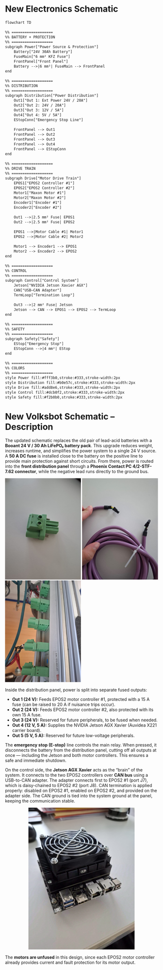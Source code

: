 # New Electronics Schematic

```mermaid
flowchart TD

%% ===================
%% BATTERY + PROTECTION
%% ===================
subgraph Power["Power Source & Protection"]
    Battery["24V 30Ah Battery"]
    FuseMain["6 mm² KFZ Fuse"]
    FrontPanel["Front Panel"]
    Battery -->|6 mm²| FuseMain --> FrontPanel
end

%% ===================
%% DISTRIBUTION
%% ===================
subgraph Distribution["Power Distribution"]
    Out1["Out 1: Ext Power 24V / 20A"]
    Out2["Out 2: 24V / 20A"]
    Out3["Out 3: 12V / 5A"]
    Out4["Out 4: 5V / 5A"]
    EStopConn["Emergency Stop Line"]

    FrontPanel --> Out1
    FrontPanel --> Out2
    FrontPanel --> Out3
    FrontPanel --> Out4
    FrontPanel --> EStopConn
end

%% ===================
%% DRIVE TRAIN
%% ===================
subgraph Drive["Motor Drive Train"]
    EPOS1["EPOS2 Controller #1"]
    EPOS2["EPOS2 Controller #2"]
    Motor1["Maxon Motor #1"]
    Motor2["Maxon Motor #2"]
    Encoder1["Encoder #1"]
    Encoder2["Encoder #2"]

    Out1 -->|2.5 mm² Fuse| EPOS1
    Out2 -->|2.5 mm² Fuse| EPOS2

    EPOS1 -->|Motor Cable #1| Motor1
    EPOS2 -->|Motor Cable #2| Motor2

    Motor1 --> Encoder1 --> EPOS1
    Motor2 --> Encoder2 --> EPOS2
end

%% ===================
%% CONTROL
%% ===================
subgraph Control["Control System"]
    Jetson["NVIDIA Jetson Xavier AGX"]
    CAN["USB–CAN Adapter"]
    TermLoop["Termination Loop"]

    Out3 -->|2 mm² Fuse| Jetson
    Jetson --> CAN --> EPOS1 --> EPOS2 --> TermLoop
end

%% ===================
%% SAFETY
%% ===================
subgraph Safety["Safety"]
    EStop["Emergency Stop"]
    EStopConn -->|4 mm²| EStop
end

%% ===================
%% COLORS
%% ===================
style Power fill:#fff3b0,stroke:#333,stroke-width:2px
style Distribution fill:#b0e57c,stroke:#333,stroke-width:2px
style Drive fill:#add8e6,stroke:#333,stroke-width:2px
style Control fill:#dcb0f2,stroke:#333,stroke-width:2px
style Safety fill:#f2b0b0,stroke:#333,stroke-width:2px

```

# New Volksbot Schematic – Description  

The updated schematic replaces the old pair of lead-acid batteries with a **Booant 24 V / 30 Ah LiFePO₄ battery pack**. This upgrade reduces weight, increases runtime, and simplifies the power system to a single 24 V source. A **50 A DC fuse** is installed close to the battery on the positive line to provide main protection against short circuits. From there, power is routed into the **front distribution panel** through a **Phoenix Contact PC 4/2-STF-7.62 connector**, while the negative lead runs directly to the ground bus.  

<p float="left">
  <img src="/images/PC4-2-STF-7,62-pcb-connector.jpg" width="250"/>
  <img src="/images/CAN-wire-j8-to-j8.jpg" width="250"/>
  <img src="/images/connection-with-female-plug-PC5-2-GF-7,62.jpg" width="250"/>
</p>


Inside the distribution panel, power is split into separate fused outputs:  

- **Out 1 (24 V):** Feeds EPOS2 motor controller #1, protected with a 15 A fuse (can be raised to 20 A if nuisance trips occur).  
- **Out 2 (24 V):** Feeds EPOS2 motor controller #2, also protected with its own 15 A fuse.  
- **Out 3 (24 V):** Reserved for future peripherals, to be fused when needed.  
- **Out 4 (12 V, 5 A):** Supplies the NVIDIA Jetson AGX Xavier (Auvidea X221 carrier board).  
- **Out 5 (5 V, 5 A):** Reserved for future low-voltage peripherals.  

The **emergency stop (E-stop)** line controls the main relay. When pressed, it disconnects the battery from the distribution panel, cutting off all outputs at once — including the Jetson and both motor controllers. This ensures a safe and immediate shutdown.  

On the control side, the **Jetson AGX Xavier** acts as the “brain” of the system. It connects to the two EPOS2 controllers over **CAN bus** using a USB-to-CAN adapter. The adapter connects first to EPOS2 #1 (port J7), which is daisy-chained to EPOS2 #2 (port J8). CAN termination is applied properly: disabled on EPOS2 #1, enabled on EPOS2 #2, and provided on the adapter side. The CAN ground is tied into the system ground at the panel, keeping the communication stable.  

<p align="center">
  <img src="/images/NVIDIA-Jetson-Xavier-AGX-X221.jpg" alt="Old Wiring Setup" width="350"/>
</p>

The **motors are unfused** in this design, since each EPOS2 motor controller already provides current and fault protection for its motor output.

